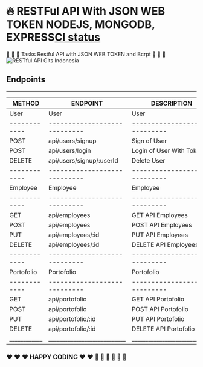 # :fire: RESTFul API With JSON WEB TOKEN NODEJS, MONGODB, EXPRESS[CI status](https://img.shields.io/badge/build-passing-brightgreen.svg)

:elephant: :elephant: :elephant: Tasks Restful API with JSON WEB TOKEN and Bcrpt :elephant: :elephant: :elephant:
![RESTful API Gits Indonesia](https://gits.co.id/img/logo.png "RESTful API Gits Indonesia")

## Endpoints
________________________________________________________________________
| METHOD     |      ENDPOINT              |       DESCRIPTION           |
|------------|----------------------------|-----------------------------|
| User       |        User                |           User              |
|------------|----------------------------|-----------------------------|
| POST       | api/users/signup           | Sign of User                |
| POST       | api/users/login            | Login of User With Token    |
| DELETE     | api/users/signup/:userId   | Delete User                 |
|------------|----------------------------|-----------------------------|
| Employee   |       Employee             |          Employee           |
|------------|----------------------------|-----------------------------|
| GET        | api/employees              | GET API Employees           |
| POST       | api/employees              | POST API Employees          |
| PUT        | api/employees/:id          | PUT API Employees           |
| DELETE     | api/employees/:id          | DELETE API Employees        |
|------------|----------------------------|-----------------------------|
| Portofolio |       Portofolio           |          Portofolio         |
|------------|----------------------------|-----------------------------|
| GET        | api/portofolio             | GET API Portofolio          |
| POST       | api/portofolio             | POST API Portofolio         |
| PUT        | api/portofolio/:id         | PUT API Portofolio          |
| DELETE     | api/portofolio/:id         | DELETE API Portofolio       |
|____________|____________________________|_____________________________|

### :heart: :heart: :heart: HAPPY CODING :heart: :heart: :rocket: :rocket: :rocket: :muscle: :muscle: :muscle: 